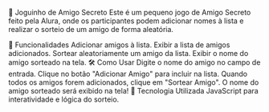 🎁 Joguinho de Amigo Secreto
Este é um pequeno jogo de Amigo Secreto feito pela Alura, onde os participantes podem adicionar nomes à lista e realizar o sorteio de um amigo de forma aleatória.

🚀 Funcionalidades
Adicionar amigos à lista.
Exibir a lista de amigos adicionados.
Sortear aleatoriamente um amigo da lista.
Exibir o nome do amigo sorteado na tela.
🛠️ Como Usar
Digite o nome do amigo no campo de entrada.
Clique no botão "Adicionar Amigo" para incluir na lista.
Quando todos os amigos forem adicionados, clique em "Sortear Amigo".
O nome do amigo sorteado será exibido na tela!
📌 Tecnologia Utilizada
JavaScript para interatividade e lógica do sorteio.
